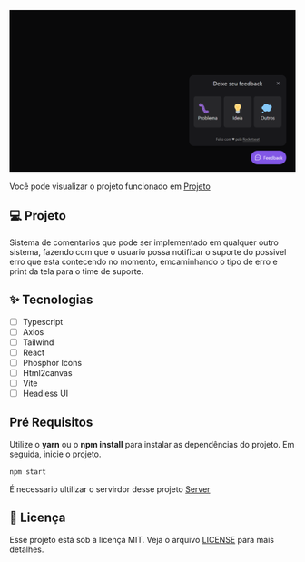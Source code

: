 ![cover](.github/screenshot.png?style=flat)

<p>Você pode visualizar o projeto funcionado em <a href="https://comment-pluging.vercel.app/">Projeto</a></p>

## 💻 Projeto

<p>Sistema de comentarios que pode ser implementado em qualquer outro sistema, fazendo com que o usuario possa notificar o suporte do possivel erro que esta contecendo no momento, emcaminhando o tipo de erro e print da tela para o time de suporte.</p>

## ✨ Tecnologias

-   [ ] Typescript
-   [ ] Axios
-   [ ] Tailwind
-   [ ] React
-   [ ] Phosphor Icons
-   [ ] Html2canvas
-   [ ] Vite
-   [ ] Headless UI

## Pré Requisitos

Utilize o **yarn** ou o **npm install** para instalar as dependências do projeto.
Em seguida, inicie o projeto.

```cl
npm start
```

É necessario ultilizar o servirdor desse projeto <a href="https://github.com/pcasemiro/server-comments-aplication">Server</a>

## 📄 Licença

Esse projeto está sob a licença MIT. Veja o arquivo [LICENSE](LICENSE.md) para mais detalhes.



